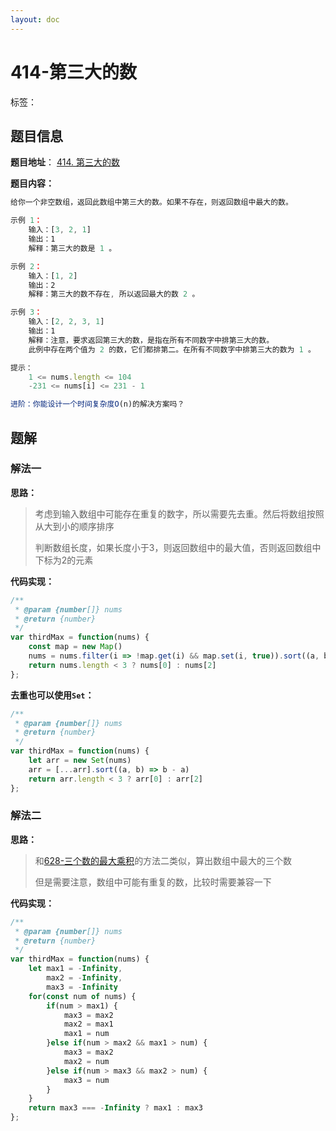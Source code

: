 ```yaml
---
layout: doc
---
```


# 414-第三大的数

标签：<Badge type="tip" text="数组" /> <Badge type="tip" text="排序" />

## 题目信息

**题目地址**： [414. 第三大的数](https://leetcode.cn/problems/third-maximum-number/description/)

**题目内容：**

```javascript
给你一个非空数组，返回此数组中第三大的数。如果不存在，则返回数组中最大的数。

示例 1：
    输入：[3, 2, 1]
    输出：1
    解释：第三大的数是 1 。

示例 2：
    输入：[1, 2]
    输出：2
    解释：第三大的数不存在, 所以返回最大的数 2 。

示例 3：
    输入：[2, 2, 3, 1]
    输出：1
    解释：注意，要求返回第三大的数，是指在所有不同数字中排第三大的数。
    此例中存在两个值为 2 的数，它们都排第二。在所有不同数字中排第三大的数为 1 。

提示：
    1 <= nums.length <= 104
    -231 <= nums[i] <= 231 - 1

进阶：你能设计一个时间复杂度O(n)的解决方案吗？
```

## 题解

### 解法一

**思路：**

> 考虑到输入数组中可能存在重复的数字，所以需要先去重。然后将数组按照从大到小的顺序排序
> 
> 判断数组长度，如果长度小于3，则返回数组中的最大值，否则返回数组中下标为2的元素

**代码实现：**

```javascript
/**
 * @param {number[]} nums
 * @return {number}
 */
var thirdMax = function(nums) {
    const map = new Map()
    nums = nums.filter(i => !map.get(i) && map.set(i, true)).sort((a, b) => b - a)
    return nums.length < 3 ? nums[0] : nums[2]
};
```

**去重也可以使用`Set`：**

```javascript
/**
 * @param {number[]} nums
 * @return {number}
 */
var thirdMax = function(nums) {
    let arr = new Set(nums)
    arr = [...arr].sort((a, b) => b - a)
    return arr.length < 3 ? arr[0] : arr[2]
};
```


### 解法二

**思路：**

> 和[628-三个数的最大乘积](./628-三个数的最大乘积#解法二)的方法二类似，算出数组中最大的三个数
> 
> 但是需要注意，数组中可能有重复的数，比较时需要兼容一下

**代码实现：**

```javascript
/**
 * @param {number[]} nums
 * @return {number}
 */
var thirdMax = function(nums) {
    let max1 = -Infinity,
        max2 = -Infinity,
        max3 = -Infinity
    for(const num of nums) {
        if(num > max1) {
            max3 = max2
            max2 = max1
            max1 = num
        }else if(num > max2 && max1 > num) {
            max3 = max2
            max2 = num
        }else if(num > max3 && max2 > num) {
            max3 = num
        }
    }
    return max3 === -Infinity ? max1 : max3
};
```